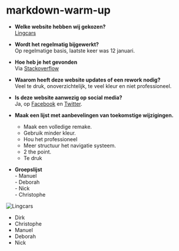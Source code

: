 # markdown-warm-up


- **Welke website hebben wij gekozen?** <br>
 [Lingcars](https://www.lingscars.com/)

- **Wordt het regelmatig bijgewerkt?** <br>
Op regelmatige basis, laatste keer was 12 januari.

- **Hoe heb je het gevonden**<br>
Via [Stackoverflow](stackoverflow.com/)

- **Waarom heeft deze website updates of een rework nodig?** <br>
Veel te druk, onoverzichtelijk, te veel kleur en niet professioneel. <br>

- **Is deze website aanwezig op social media?** <br>
Ja, op [Facebook](https://www.facebook.com/lingscars/) en [Twitter](https://twitter.com/LINGsCARS).

- **Maak een lijst met aanbevelingen van toekomstige wijzigingen.**<br>
    - Maak een volledige remake.<br>
    - Gebruik minder kleur.<br>
    - Hou het professioneel<br>
    - Meer structuur het navigatie systeem. <br>
    - 2 the point. 
    - Te druk

- **Groepslijst**<br> - Manuel<br> - Deborah<br> - Nick<br> - Christophe



![Lingcars](https://scontent-ams3-1.xx.fbcdn.net/v/t1.0-9/13007237_824036854392888_4843025359792640940_n.jpg?_nc_cat=108&_nc_ht=scontent-ams3-1.xx&oh=583e2b0790e5c7fcc54191efb53affb3&oe=5CCDC040) 


      
- Dirk<br>
- Christophe<br>
- Manuel <br>
- Deborah <br>
- Nick <br>



